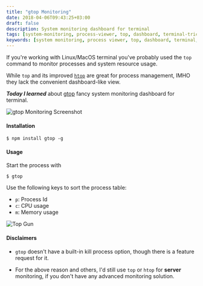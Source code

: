 ```yaml
---
title: "gtop Monitoring"
date: 2018-04-06T09:43:25+03:00
draft: false
description: System monitoring dashboard for terminal
tags: [system-monitoring, process-viewer, top, dashboard, terminal-tricks, command, open-source]
keywords: [system monitoring, process viewer, top, dashboard, terminal, command, open source]
---
```

If you're working with Linux/MacOS terminal you've probably used the `top` command to monitor processes and system resource usage.

While `top` and its improved [`htop`](https://github.com/hishamhm/htop) are great for process
management, IMHO they lack the convenient dashboard-like view.

_**Today I learned**_ about [gtop](https://github.com/aksakalli/gtop) fancy system monitoring dashboard for terminal.

![gtop Monitoring Screenshot](/images/gtop.png)


#### Installation

```shell
$ npm install gtop -g
```

#### Usage

Start the process with
```shell
$ gtop
```

Use the following keys to sort the process table:

* `p`: Process Id
* `c`: CPU usage
* `m`: Memory usage


![Top Gun](https://media.giphy.com/media/3EuAsjZDUJefK/giphy.gif)

#### Disclaimers

* `gtop` doesn't have a built-in kill process option, though there is a feature request for it.

* For the above reason and others, I'd still use `top` or `htop` for **server** monitoring, if you don't have any advanced monitoring solution.

